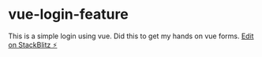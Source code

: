 # vue-login-feature
This is a simple login using vue. Did this to get my hands on vue forms. 
[Edit on StackBlitz ⚡️](https://stackblitz.com/edit/vue-pdzyrn)
